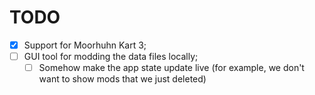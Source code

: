 # TODO

- [x] Support for Moorhuhn Kart 3;
- [ ] GUI tool for modding the data files locally;
  - [ ] Somehow make the app state update live (for example, we don't want to show mods that we just deleted)

